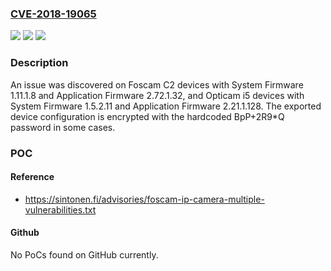 ### [CVE-2018-19065](https://cve.mitre.org/cgi-bin/cvename.cgi?name=CVE-2018-19065)
![](https://img.shields.io/static/v1?label=Product&message=n%2Fa&color=blue)
![](https://img.shields.io/static/v1?label=Version&message=n%2Fa&color=blue)
![](https://img.shields.io/static/v1?label=Vulnerability&message=n%2Fa&color=brighgreen)

### Description

An issue was discovered on Foscam C2 devices with System Firmware 1.11.1.8 and Application Firmware 2.72.1.32, and Opticam i5 devices with System Firmware 1.5.2.11 and Application Firmware 2.21.1.128. The exported device configuration is encrypted with the hardcoded BpP+2R9*Q password in some cases.

### POC

#### Reference
- https://sintonen.fi/advisories/foscam-ip-camera-multiple-vulnerabilities.txt

#### Github
No PoCs found on GitHub currently.

